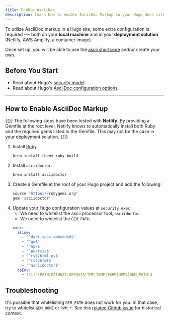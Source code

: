 ```yaml
---
title: Enable AsciiDoc
description: learn how to enable AsciiDoc Markup in your Hugo docs site.
---
```


To utilize AsciiDoc markup in a Hugo site, some extra configuration is required --- both on your **local machine** and in your **deployment solution** (Netlify, AWS Amplify, a container image). 

Once set up, you will be able to use the [ascii shortcode](/reference/layouts/shortcodes/ascii) and/or create your own.

## Before You Start 

- Read about Hugo's [security model](https://gohugo.io/about/security/). 
- Read about Hugo's [AsciiDoc configuration options](https://gohugo.io/getting-started/configuration-markup/). 

---

## How to Enable AsciiDoc Markup

{{<notice info >}}
The following steps have been tested with **Netlify**. By providing a Gemfile at the root level, Netlify knows to automatically install both Ruby and the required gems listed in the Gemfile. This may not be the case in your deployment solution.
{{</notice>}}

1. Install [Ruby](https://www.ruby-lang.org/en/downloads/).
   ```s
   brew install rbenv ruby-build
   ```
2. Install `asciidoctor`.
   ```s
   brew install asciidoctor
   ```
3. Create a Gemfile at the root of your Hugo project and add the following:
   ```s
   source 'https://rubygems.org'
   gem 'asciidoctor'
   ```
4. Update your Hugo configuration values at `security.exec` 
   - We need to whitelist the ascii processor tool, `asciidoctor`.
   - We need to whitelist the `GEM_PATH`.
   ```yaml
   exec:
     allow:
       - '^dart-sass-embedded$'
       - '^go$'
       - '^npx$'
       - '^postcss$'
       - '^rst2html.py$'
       - '^rst2html$'
       - '^asciidoctor$'
     osEnv: 
       - (?i)^(PATH|PATHEXT|APPDATA|TMP|TEMP|TERM|HOME|GEM_PATH)$
   ```

## Troubleshooting

It's possible that whitelisting `GEM_PATH` does not work for you. In that case, try to whitelist `GEM_HOME` or `RVM_*`. See this [related Github issue](https://github.com/gohugoio/hugo/issues/9741) for historical context.

